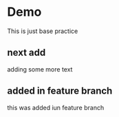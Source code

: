 # Demo
This is just base practice

## next add
adding some more text

## added in feature branch
this was added iun feature branch
